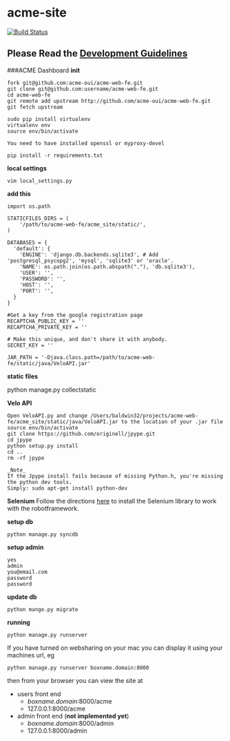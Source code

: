 acme-site
=========
[![Build Status](https://travis-ci.org/ACME-OUI/acme-web-fe.svg?branch=master)](https://travis-ci.org/ACME-OUI/acme-web-fe)
## Please Read the [Development Guidelines](https://github.com/ACME-OUI/acme-web-fe/wiki/Development-Guidelines)

###ACME Dashboard
**init**

    fork git@github.com:acme-oui/acme-web-fe.git
    git clone git@github.com:username/acme-web-fe.git
    cd acme-web-fe
    git remote add upstream http://github.com/acme-oui/acme-web-fe.git
    git fetch upstream

    sudo pip install virtualenv
    virtualenv env
    source env/bin/activate

    You need to have installed openssl or myproxy-devel

    pip install -r requirements.txt

**local settings**
    
    vim local_settings.py

**add this**

    import os.path

    STATICFILES_DIRS = (
        '/path/to/acme-web-fe/acme_site/static/',
    )

    DATABASES = {
      'default': {
        'ENGINE': 'django.db.backends.sqlite3', # Add 'postgresql_psycopg2', 'mysql', 'sqlite3' or 'oracle'.
        'NAME': os.path.join(os.path.abspath("."), 'db.sqlite3'),
        'USER': '',
        'PASSWORD': '',
        'HOST': '',
        'PORT': '',
      }
    }

    #Get a key from the google registration page
    RECAPTCHA_PUBLIC_KEY = ''
    RECAPTCHA_PRIVATE_KEY = ''

    # Make this unique, and don't share it with anybody.
    SECRET_KEY = ''

    JAR_PATH = '-Djava.class.path=/path/to/acme-web-fe/static/java/VeloAPI.jar'


**static files**

   python manage.py collectstatic

**Velo API**

    Open VeloAPI.py and change /Users/baldwin32/projects/acme-web-fe/acme_site/static/java/VeloAPI.jar to the location of your .jar file
    source env/bin/activate
    git clone https://github.com/originell/jpype.git
    cd jpype
    python setup.py install 
    cd ..
    rm -rf jpype
    
    _Note_
    If the Jpype install fails because of missing Python.h, you're missing the python dev tools. 
    Simply: sudo apt-get install python-dev

**Selenium**
    Follow the directions [here](https://code.google.com/p/robotframework-seleniumlibrary/wiki/InstallationInstructions) to install the Selenium library to work with the robotframework.

**setup db**

    python manage.py syncdb
    
**setup admin**

    yes
    admin
    you@email.com
    password
    password

**update db**

    python mange.py migrate

**running**

    python manage.py runserver 

If you have turned on websharing on your mac you can display it using your machines url, eg 

    python manage.py runserver boxname.domain:8000

then from your browser you can view the site at 

* users front end
  * *boxname.domain*:8000/acme
  * 127.0.0.1:8000/acme
* admin front end (**not implemented yet**)
  * *boxname.domain*:8000/admin
  * 127.0.0.1:8000/admin
